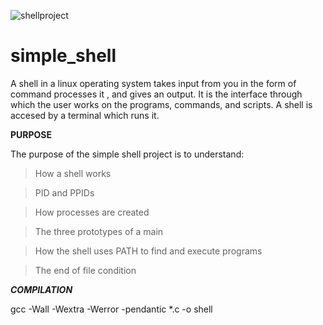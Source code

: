 ![shellproject](https://user-images.githubusercontent.com/68068538/129479572-2b6a7e69-c9d1-442d-80f1-a8ea9655fd54.png)
# simple_shell
A shell in a linux operating system takes input from you in the form of command processes it , and gives an output. It is the interface through which the user works on the programs, commands, and scripts. A shell is accesed by a terminal which runs it.

**PURPOSE**

The purpose of the simple shell project is to understand:

>How a shell works

>PID and PPIDs

>How processes are created

>The three prototypes of a main

>How the shell uses PATH to find and execute programs

>The end of file condition

**_COMPILATION_**

gcc -Wall -Wextra -Werror -pendantic *.c -o shell

